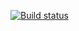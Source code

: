 [![Build status](https://ci.appveyor.com/api/projects/status/1s14xu398aecc1ga?svg=true)](https://ci.appveyor.com/project/nugmanov87/ajs-homeworks-properties-and-wrappers-2)
